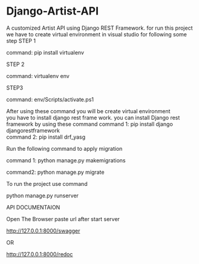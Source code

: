 # Django-Artist-API  
A customized Artist API using Django REST Framework. 
for  run this project we have to create virtual environment  in visual studio for following some step 
STEP 1  


command:  pip install virtualenv   

STEP 2  

command: virtualenv env  

STEP3  

command: env/Scripts/activate.ps1 

After using these command you will be create virtual environment  
you have to install django rest frame work. you can install Django rest framework by using these command 
command 1: pip install django djangorestframework  
command 2: pip install  drf_yasg   

Run the following command to apply migration  

command 1: python manage.py makemigrations 

command2:  python manage.py migrate  

To run the project use command  

python manage.py runserver 

API DOCUMENTAION   

Open The Browser 
paste url after start server  

http://127.0.0.1:8000/swagger  

OR  

http://127.0.0.1:8000/redoc


